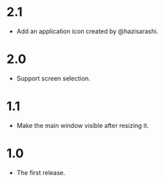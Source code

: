 # 2.1

- Add an application icon created by @hazisarashi.

# 2.0

- Support screen selection.

# 1.1

- Make the main window visible after resizing it.

# 1.0

- The first release.
